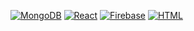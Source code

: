 [![MongoDB](https://img.shields.io/static/v1?logoColor=white&label=&message=mongodb&style=for-the-badge&logo=mongodb&color=47A248)](#)
[![React](https://img.shields.io/static/v1?logoColor=white&label=&message=react&style=for-the-badge&logo=react&color=0088CC)](#)
[![Firebase](https://img.shields.io/static/v1?logoColor=white&label=&message=firebase&style=for-the-badge&logo=firebase&color=FF7139)](#)
[![HTML](https://img.shields.io/static/v1?logoColor=white&label=&message=html&style=for-the-badge&logo=html5&color=E34F26)](#)
